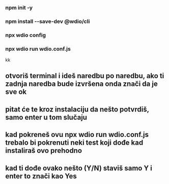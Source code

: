 ### npm init -y
### npm install --save-dev @wdio/cli
### npx wdio config
### npx wdio run wdio.conf.js
kk
## otvoriš terminal i ideš naredbu po naredbu, ako ti zadnja naredba bude izvršena onda znači da je sve ok
## pitat će te kroz instalaciju da nešto potvrdiš, samo enter u tom slučaju
## kad pokreneš ovu npx wdio run wdio.conf.js trebalo bi pokrenuti neki test koji dođe kad instaliraš ovo prehodno
## kad ti dođe ovako nešto (Y/N) staviš samo Y i enter to znači kao Yes